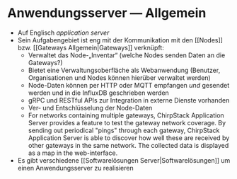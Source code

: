 # Anwendungsserver — Allgemein
- Auf Englisch _application server_
- Sein Aufgabengebiet ist eng mit der Kommunikation mit den [[Nodes]] bzw. [[Gateways Allgemein|Gateways]] verknüpft:
	- Verwaltet das Node-„Inventar“ (welche Nodes senden Daten an die Gateways?)
	- Bietet eine Verwaltungsoberfläche als Webanwendung (Benutzer, Organisationen und Nodes können hierüber verwaltet werden)
	- Node-Daten können per HTTP oder MQTT empfangen _und_ gesendet werden und in die InfluxDB geschrieben werden
	- gRPC und RESTful APIs zur Integration in externe Dienste vorhanden
	- Ver- und Entschlüsselung der Node-Daten
	- For networks containing multiple gateways, ChirpStack Application Server provides a feature to test the gateway network coverage. By sending out periodical "pings" through each gateway, ChirpStack Application Server is able to discover how well these are received by other gateways in the same network. The collected data is displayed as a map in the web-interface.
- Es gibt verschiedene [[Softwarelösungen Server|Softwarelösungen]] um einen Anwendungsserver zu realisieren